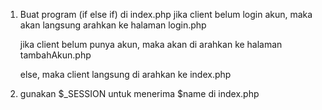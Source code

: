 1. Buat program (if else if) di index.php 
    jika client belum login akun, maka akan langsung arahkan ke halaman login.php

    jika client belum punya akun, maka akan di arahkan ke halaman tambahAkun.php

    else, maka client langsung di arahkan ke index.php
2. gunakan $_SESSION untuk menerima $name di index.php

